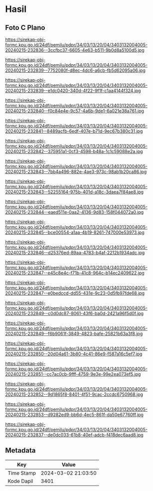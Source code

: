 # Hasil

## Foto C Plano

https://sirekap-obj-formc.kpu.go.id/24df/pemilu/pdpr/34/03/13/20/04/3403132004005-20240215-232836--3ccfbc37-6605-4e63-b511-9b0d8a5100d5.jpg

https://sirekap-obj-formc.kpu.go.id/24df/pemilu/pdpr/34/03/13/20/04/3403132004005-20240215-232839--7752080f-d8ec-4dc6-a6cb-fb5d62095a06.jpg

https://sirekap-obj-formc.kpu.go.id/24df/pemilu/pdpr/34/03/13/20/04/3403132004005-20240215-232839--e1dc0420-340d-4f22-9f1f-c1aa4144f324.jpg

https://sirekap-obj-formc.kpu.go.id/24df/pemilu/pdpr/34/03/13/20/04/3403132004005-20240215-232840--f0c84e4e-9c57-4a6b-9de1-6a021e38a761.jpg

https://sirekap-obj-formc.kpu.go.id/24df/pemilu/pdpr/34/03/13/20/04/3403132004005-20240215-232841--8489acfb-6edf-407e-b71d-9ec67b380c31.jpg

https://sirekap-obj-formc.kpu.go.id/24df/pemilu/pdpr/34/03/13/20/04/3403132004005-20240215-232842--375951a1-0cf3-4598-b48a-1c1c59088e2a.jpg

https://sirekap-obj-formc.kpu.go.id/24df/pemilu/pdpr/34/03/13/20/04/3403132004005-20240215-232843--7bb4a496-882e-4ae3-973c-98ab1b20ca86.jpg

https://sirekap-obj-formc.kpu.go.id/24df/pemilu/pdpr/34/03/13/20/04/3403132004005-20240215-232843--52255164-975b-401d-a18c-3daea7f84ae8.jpg

https://sirekap-obj-formc.kpu.go.id/24df/pemilu/pdpr/34/03/13/20/04/3403132004005-20240215-232844--eaed511e-0aa2-4136-9d83-158f044072a0.jpg

https://sirekap-obj-formc.kpu.go.id/24df/pemilu/pdpr/34/03/13/20/04/3403132004005-20240215-232845--bce00554-a1aa-4b19-8261-747000e53973.jpg

https://sirekap-obj-formc.kpu.go.id/24df/pemilu/pdpr/34/03/13/20/04/3403132004005-20240215-232846--d25376ed-89aa-4783-b4af-2212b1934adc.jpg

https://sirekap-obj-formc.kpu.go.id/24df/pemilu/pdpr/34/03/13/20/04/3403132004005-20240215-232847--e45c8e4c-f71b-41c8-964c-b14ec2409622.jpg

https://sirekap-obj-formc.kpu.go.id/24df/pemilu/pdpr/34/03/13/20/04/3403132004005-20240215-232847--e0bedccd-dd55-431e-9c23-0d5fb97fde68.jpg

https://sirekap-obj-formc.kpu.go.id/24df/pemilu/pdpr/34/03/13/20/04/3403132004005-20240215-232849--c0d0dc87-8061-43f6-ba0d-2421a96f5d0f.jpg

https://sirekap-obj-formc.kpu.go.id/24df/pemilu/pdpr/34/03/13/20/04/3403132004005-20240215-232849--f6b9061f-3849-4823-bafe-25821b63a3f8.jpg

https://sirekap-obj-formc.kpu.go.id/24df/pemilu/pdpr/34/03/13/20/04/3403132004005-20240215-232850--20d04a61-3b80-4c41-86e9-f587a16c5ef7.jpg

https://sirekap-obj-formc.kpu.go.id/24df/pemilu/pdpr/34/03/13/20/04/3403132004005-20240215-232851--cc7ac0cb-9fff-4759-9e3e-99e2ea073ef5.jpg

https://sirekap-obj-formc.kpu.go.id/24df/pemilu/pdpr/34/03/13/20/04/3403132004005-20240215-232852--9d1865f8-8401-4f51-9cac-2ccdc6750968.jpg

https://sirekap-obj-formc.kpu.go.id/24df/pemilu/pdpr/34/03/13/20/04/3403132004005-20240215-232853--d9282ed9-bb6d-4ec5-861f-da50e67760ff.jpg

https://sirekap-obj-formc.kpu.go.id/24df/pemilu/pdpr/34/03/13/20/04/3403132004005-20240215-232837--de0dc033-61b8-40ef-adcb-f418dec6aad8.jpg


## Metadata

| Key        | Value               |
| ---------- | ------------------- |
| Time Stamp | 2024-03-02 21:03:50 |
| Kode Dapil | 3401                |



